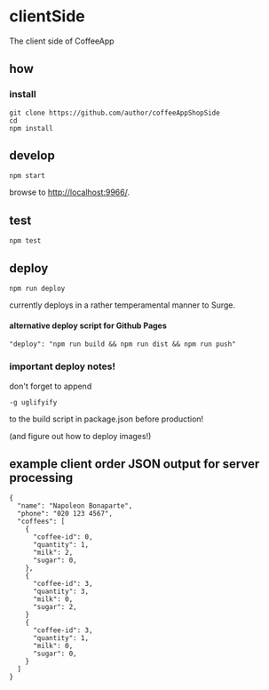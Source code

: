 # clientSide

The client side of CoffeeApp

## how

### install

```
git clone https://github.com/author/coffeeAppShopSide
cd
npm install
```

## develop

```
npm start
```

browse to <http://localhost:9966/>.

## test

```
npm test
```

## deploy

```
npm run deploy
```

currently deploys in a rather temperamental manner to Surge.

#### alternative deploy script for Github Pages

```
"deploy": "npm run build && npm run dist && npm run push"
```

### important deploy notes!

don't forget to append

```
-g uglifyify
```

to the build script in package.json before production!

(and figure out how to deploy images!)

## example client order JSON output for server processing

```
{
  "name": "Napoleon Bonaparte",
  "phone": "020 123 4567",
  "coffees": [
    {
      "coffee-id": 0,
      "quantity": 1,
      "milk": 2,
      "sugar": 0,
    },
    {
      "coffee-id": 3,
      "quantity": 3,
      "milk": 0,
      "sugar": 2,
    }
    {
      "coffee-id": 3,
      "quantity": 1,
      "milk": 0,
      "sugar": 0,
    }
  ]
}
```
